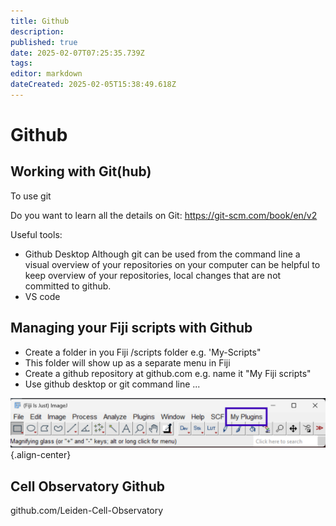 ```yaml
---
title: Github
description: 
published: true
date: 2025-02-07T07:25:35.739Z
tags: 
editor: markdown
dateCreated: 2025-02-05T15:38:49.618Z
---
```


# Github

## Working with Git(hub)

To use git

Do you want to learn all the details on Git: https://git-scm.com/book/en/v2

Useful tools:
- Github Desktop
	Although git can be used from the command line a visual overview of your repositories on your computer can be helpful to keep overview of your repositories, local changes that are not committed to github.
- VS code

## Managing your Fiji scripts with Github

- Create a folder in you Fiji /scripts folder e.g. 'My-Scripts"
- This folder will show up as a separate menu in Fiji
- Create a github repository at github.com e.g. name it "My Fiji scripts"
- Use github desktop or git command line ...

![fiji-my-scripts.png](/fiji-my-scripts.png){.align-center}

## Cell Observatory Github
github.com/Leiden-Cell-Observatory


